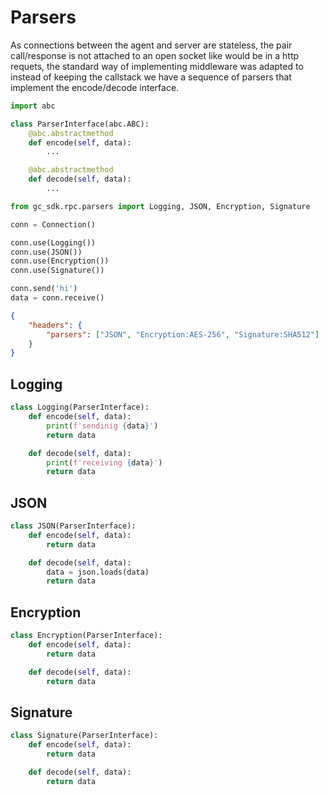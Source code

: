 # Parsers


As connections between the agent and server are stateless, the pair call/response is not attached to an open socket like would be in a http requets, the standard way of implementing middleware was adapted to instead of keeping the callstack we have a sequence of parsers that implement the encode/decode interface.

```python
import abc

class ParserInterface(abc.ABC):
    @abc.abstractmethod
    def encode(self, data):
        ...

    @abc.abstractmethod
    def decode(self, data):
        ...
```



```python
from gc_sdk.rpc.parsers import Logging, JSON, Encryption, Signature

conn = Connection()

conn.use(Logging())
conn.use(JSON())
conn.use(Encryption())
conn.use(Signature())

conn.send('hi')
data = conn.receive()
```

```json
{
    "headers": {
        "parsers": ["JSON", "Encryption:AES-256", "Signature:SHA512"]
    }
}
```

## Logging

```python
class Logging(ParserInterface):
    def encode(self, data):
        print(f'sendinig {data}')
        return data

    def decode(self, data):
        print(f'receiving {data}')
        return data
```

## JSON
```python
class JSON(ParserInterface):
    def encode(self, data):
        return data

    def decode(self, data):
        data = json.loads(data)
        return data
```

## Encryption
```python
class Encryption(ParserInterface):
    def encode(self, data):
        return data

    def decode(self, data):
        return data
```

## Signature
```python
class Signature(ParserInterface):
    def encode(self, data):
        return data

    def decode(self, data):
        return data
```